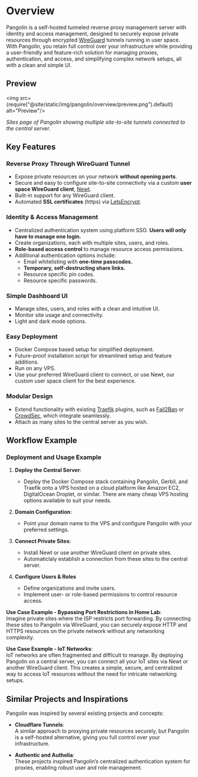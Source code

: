 # Overview

Pangolin is a self-hosted tunneled reverse proxy management server with identity and access management, designed to securely expose private resources through encrypted [WireGuard](https://www.wireguard.com/) tunnels running in user space. With Pangolin, you retain full control over your infrastructure while providing a user-friendly and feature-rich solution for managing proxies, authentication, and access, and simplifying complex network setups, all with a clean and simple UI.

## Preview

<img src={require("@site/static/img/pangolin/overview/preview.png").default} alt="Preview"/>

_Sites page of Pangolin showing multiple site-to-site tunnels connected to the central server._

## Key Features

### Reverse Proxy Through WireGuard Tunnel

- Expose private resources on your network **without opening ports**.
- Secure and easy to configure site-to-site connectivity via a custom **user space WireGuard client**, [Newt](https://github.com/fosrl/newt).
- Built-in support for any WireGuard client.
- Automated **SSL certificates** (https) via [LetsEncrypt](https://letsencrypt.org/).

### Identity & Access Management

- Centralized authentication system using platform SSO. **Users will only have to manage one login.**
- Create organizations, each with multiple sites, users, and roles.
- **Role-based access control** to manage resource access permissions.
- Additional authentication options include:
  - Email whitelisting with **one-time passcodes.**
  - **Temporary, self-destructing share links.**
  - Resource specific pin codes.
  - Resource specific passwords.

### Simple Dashboard UI

- Manage sites, users, and roles with a clean and intuitive UI.
- Monitor site usage and connectivity.
- Light and dark mode options.

### Easy Deployment

- Docker Compose based setup for simplified deployment.
- Future-proof installation script for streamlined setup and feature additions.
- Run on any VPS.
- Use your preferred WireGuard client to connect, or use Newt, our custom user space client for the best experience.

### Modular Design

- Extend functionality with existing [Traefik](https://github.com/traefik/traefik) plugins, such as [Fail2Ban](https://plugins.traefik.io/plugins/628c9ebcffc0cd18356a979f/fail2-ban) or [CrowdSec](https://plugins.traefik.io/plugins/6335346ca4caa9ddeffda116/crowdsec-bouncer-traefik-plugin), which integrate seamlessly.
- Attach as many sites to the central server as you wish.

## Workflow Example

### Deployment and Usage Example

1. **Deploy the Central Server**:

   - Deploy the Docker Compose stack containing Pangolin, Gerbil, and Traefik onto a VPS hosted on a cloud platform like Amazon EC2, DigitalOcean Droplet, or similar. There are many cheap VPS hosting options available to suit your needs.

2. **Domain Configuration**:

   - Point your domain name to the VPS and configure Pangolin with your preferred settings.

3. **Connect Private Sites**:
   - Install Newt or use another WireGuard client on private sites.
   - Automaticlaly establish a connection from these sites to the central server.
4. **Configure Users & Roles**
   - Define organizations and invite users.
   - Implement user- or role-based permissions to control resource access.

**Use Case Example - Bypassing Port Restrictions in Home Lab**:  
 Imagine private sites where the ISP restricts port forwarding. By connecting these sites to Pangolin via WireGuard, you can securely expose HTTP and HTTPS resources on the private network without any networking complexity.

**Use Case Example - IoT Networks**:  
 IoT networks are often fragmented and difficult to manage. By deploying Pangolin on a central server, you can connect all your IoT sites via Newt or another WireGuard client. This creates a simple, secure, and centralized way to access IoT resources without the need for intricate networking setups.

## Similar Projects and Inspirations

Pangolin was inspired by several existing projects and concepts:

- **Cloudflare Tunnels**:  
  A similar approach to proxying private resources securely, but Pangolin is a self-hosted alternative, giving you full control over your infrastructure.

- **Authentic and Authelia**:  
  These projects inspired Pangolin’s centralized authentication system for proxies, enabling robust user and role management.
